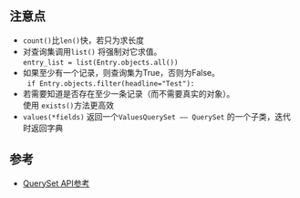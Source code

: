 ## 注意点

* `count()`比`len()`快，若只为求长度
* 对查询集调用`list()` 将强制对它求值。  
 `entry_list = list(Entry.objects.all())`
* 如果至少有一个记录，则查询集为True，否则为False。  
` if Entry.objects.filter(headline="Test"):`
* 若需要知道是否存在至少一条记录（而不需要真实的对象）。  
  使用 `exists()`方法更高效
* `values(*fields)`
返回一个`ValuesQuerySet —— QuerySet` 的一个子类，迭代时返回字典
 



## 参考
* [QuerySet API参考](http://python.usyiyi.cn/translate/django_182/ref/models/querysets.html)